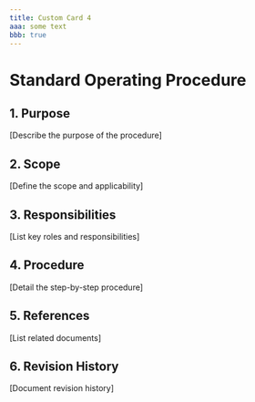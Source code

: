 ```yaml
---
title: Custom Card 4
aaa: some text
bbb: true
---
```


# Standard Operating Procedure

## 1. Purpose
[Describe the purpose of the procedure]

## 2. Scope
[Define the scope and applicability]

## 3. Responsibilities
[List key roles and responsibilities]

## 4. Procedure
[Detail the step-by-step procedure]

## 5. References
[List related documents]

## 6. Revision History
[Document revision history]
